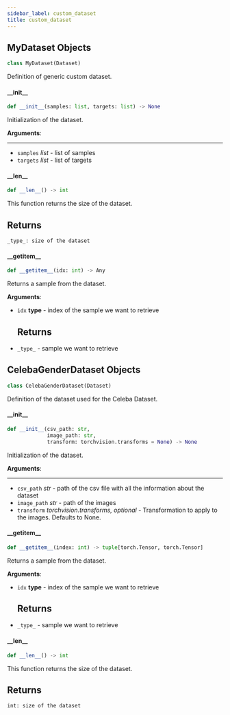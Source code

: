 ```yaml
---
sidebar_label: custom_dataset
title: custom_dataset
---
```


## MyDataset Objects

```python
class MyDataset(Dataset)
```

Definition of generic custom dataset.

#### \_\_init\_\_

```python
def __init__(samples: list, targets: list) -> None
```

Initialization of the dataset.

**Arguments**:

  ----
- `samples` _list_ - list of samples
- `targets` _list_ - list of targets

#### \_\_len\_\_

```python
def __len__() -> int
```

This function returns the size of the dataset.

Returns
-------
    _type_: size of the dataset

#### \_\_getitem\_\_

```python
def __getitem__(idx: int) -> Any
```

Returns a sample from the dataset.

**Arguments**:

- `idx` __type__ - index of the sample we want to retrieve
  
  Returns
  -------
- `_type_` - sample we want to retrieve

## CelebaGenderDataset Objects

```python
class CelebaGenderDataset(Dataset)
```

Definition of the dataset used for the Celeba Dataset.

#### \_\_init\_\_

```python
def __init__(csv_path: str,
             image_path: str,
             transform: torchvision.transforms = None) -> None
```

Initialization of the dataset.

**Arguments**:

  ----
- `csv_path` _str_ - path of the csv file with all the information
  about the dataset
- `image_path` _str_ - path of the images
- `transform` _torchvision.transforms, optional_ - Transformation to apply
  to the images. Defaults to None.

#### \_\_getitem\_\_

```python
def __getitem__(index: int) -> tuple[torch.Tensor, torch.Tensor]
```

Returns a sample from the dataset.

**Arguments**:

- `idx` __type__ - index of the sample we want to retrieve
  
  Returns
  -------
- `_type_` - sample we want to retrieve

#### \_\_len\_\_

```python
def __len__() -> int
```

This function returns the size of the dataset.

Returns
-------
    int: size of the dataset


